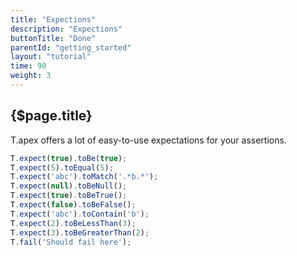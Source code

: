 ```yaml
---
title: "Expections"
description: "Expections"
buttonTitle: "Done"
parentId: "getting_started"
layout: "tutorial"
time: 90
weight: 3
---
```


## {$page.title}

T.apex offers a lot of easy-to-use expectations for your assertions.


```javascript
T.expect(true).toBe(true);
T.expect(5).toEqual(5);
T.expect('abc').toMatch('.*b.*');
T.expect(null).toBeNull();
T.expect(true).toBeTrue();
T.expect(false).toBeFalse();
T.expect('abc').toContain('b');
T.expect(2).toBeLessThan(3);
T.expect(3).toBeGreaterThan(2);
T.fail('Should fail here');
```
